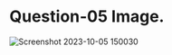 # Question-05 Image.
![Screenshot 2023-10-05 150030](https://github.com/Khush0031/pw-skills-full-stack-web-dev-assignment-solution/assets/121889921/0a528905-142d-4bf9-9f38-2bcf931f7bfb)
